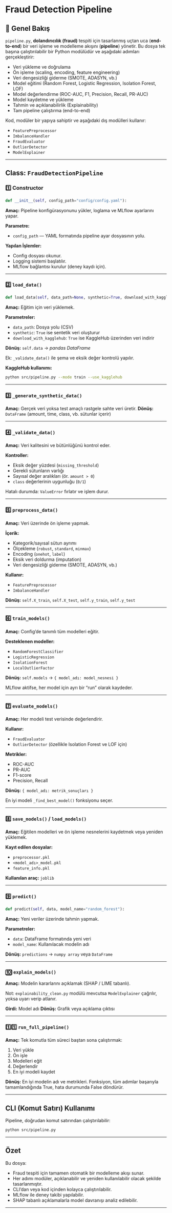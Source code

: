 # Fraud Detection Pipeline

## 📌 Genel Bakış

`pipeline.py`, **dolandırıcılık (fraud)** tespiti için tasarlanmış uçtan uca (**end-to-end**) bir veri işleme ve modelleme akışını (**pipeline**) yönetir.
Bu dosya tek başına çalıştırılabilir bir Python modülüdür ve aşağıdaki adımları gerçekleştirir:

* Veri yükleme ve doğrulama
* Ön işleme (scaling, encoding, feature engineering)
* Veri dengesizliği giderme (SMOTE, ADASYN, vb.)
* Model eğitimi (Random Forest, Logistic Regression, Isolation Forest, LOF)
* Model değerlendirme (ROC-AUC, F1, Precision, Recall, PR-AUC)
* Model kaydetme ve yükleme
* Tahmin ve açıklanabilirlik (Explainability)
* Tam pipeline çalıştırma (end-to-end)

Kod, modüler bir yapıya sahiptir ve aşağıdaki dış modülleri kullanır:

* `FeaturePreprocessor`
* `ImbalanceHandler`
* `FraudEvaluator`
* `OutlierDetector`
* `ModelExplainer`

---

## Class: `FraudDetectionPipeline`

### 1️⃣ Constructor

```python
def __init__(self, config_path="config/config.yaml"):
```

**Amaç:** Pipeline konfigürasyonunu yükler, loglama ve MLflow ayarlarını yapar.

**Parametre:**

* `config_path` — YAML formatında pipeline ayar dosyasının yolu.

**Yapılan İşlemler:**

* Config dosyası okunur.
* Logging sistemi başlatılır.
* MLflow bağlantısı kurulur (deney kaydı için).

---

### 2️⃣ `load_data()`

```python
def load_data(self, data_path=None, synthetic=True, download_with_kagglehub=False):
```

**Amaç:** Eğitim için veri yüklemek.

**Parametreler:**

* `data_path`: Dosya yolu (CSV)
* `synthetic`: `True` ise sentetik veri oluşturur
* `download_with_kagglehub`: `True` ise KaggleHub üzerinden veri indirir

**Dönüş:**
`self.data` → *pandas DataFrame*

Ek: `_validate_data()` ile şema ve eksik değer kontrolü yapılır.

**KaggleHub kullanımı:**

```bash
python src/pipeline.py --mode train --use_kagglehub
```
---

### 3️⃣ `_generate_synthetic_data()`

**Amaç:** Gerçek veri yoksa test amaçlı rastgele sahte veri üretir.
**Dönüş:** `DataFrame` (amount, time, class, vb. sütunlar içerir)

---

### 4️⃣ `_validate_data()`

**Amaç:** Veri kalitesini ve bütünlüğünü kontrol eder.

**Kontroller:**

* Eksik değer yüzdesi (`missing_threshold`)
* Gerekli sütunların varlığı
* Sayısal değer aralıkları (ör. `amount > 0`)
* `class` değerlerinin uygunluğu (`0/1`)

Hatalı durumda: `ValueError` fırlatır ve işlem durur.

---

### 5️⃣ `preprocess_data()`

**Amaç:** Veri üzerinde ön işleme yapmak.

**İçerik:**

* Kategorik/sayısal sütun ayrımı
* Ölçekleme (`robust`, `standard`, `minmax`)
* Encoding (`onehot`, `label`)
* Eksik veri doldurma (imputation)
* Veri dengesizliği giderme (SMOTE, ADASYN, vb.)

**Kullanır:**

* `FeaturePreprocessor`
* `ImbalanceHandler`

**Dönüş:**
`self.X_train`, `self.X_test`, `self.y_train`, `self.y_test`

---

### 6️⃣ `train_models()`

**Amaç:** Config’de tanımlı tüm modelleri eğitir.

**Desteklenen modeller:**

* `RandomForestClassifier`
* `LogisticRegression`
* `IsolationForest`
* `LocalOutlierFactor`

**Dönüş:**
`self.models` → `{ model_adı: model_nesnesi }`

MLflow aktifse, her model için ayrı bir “run” olarak kaydeder.

---

### 7️⃣ `evaluate_models()`

**Amaç:** Her modeli test verisinde değerlendirir.

**Kullanır:** 
* `FraudEvaluator`
* `OutlierDetector` (özellikle Isolation Forest ve LOF için)

**Metrikler:**

* ROC-AUC
* PR-AUC
* F1-score
* Precision, Recall

**Dönüş:**
`{ model_adı: metrik_sonuçları }`

En iyi modeli `_find_best_model()` fonksiyonu seçer.

---

### 8️⃣ `save_models()` / `load_models()`

**Amaç:** Eğitilen modelleri ve ön işleme nesnelerini kaydetmek veya yeniden yüklemek.

**Kayıt edilen dosyalar:**

* `preprocessor.pkl`
* `<model_adı>_model.pkl`
* `feature_info.pkl`

**Kullanılan araç:** `joblib`

---

### 9️⃣ `predict()`

```python
def predict(self, data, model_name="random_forest"):
```

**Amaç:** Yeni veriler üzerinde tahmin yapmak.

**Parametreler:**

* `data`: DataFrame formatında yeni veri
* `model_name`: Kullanılacak modelin adı

**Dönüş:**
`predictions` → `numpy array` veya `DataFrame`

---

### 🔟 `explain_models()`

**Amaç:** Modelin kararlarını açıklamak (SHAP / LIME tabanlı).

Not: `explainability_clean.py` modülü mevcutsa `ModelExplainer` çağrılır, yoksa uyarı verip atlanır.

**Girdi:** Model adı
**Dönüş:** Grafik veya açıklama çıktısı 

---

### 1️⃣1️⃣ `run_full_pipeline()`

**Amaç:** Tek komutla tüm süreci baştan sona çalıştırmak:

1. Veri yükle
2. Ön işle
3. Modelleri eğit
4. Değerlendir
5. En iyi modeli kaydet

**Dönüş:** En iyi modelin adı ve metrikleri.
Fonksiyon, tüm adımlar başarıyla tamamlandığında True, hata durumunda False döndürür.

---

## CLI (Komut Satırı) Kullanımı

Pipeline, doğrudan komut satırından çalıştırılabilir:

```bash
python src/pipeline.py
```

---

## Özet

Bu dosya:

* Fraud tespiti için tamamen otomatik bir modelleme akışı sunar.
* Her adımı modüler, açıklanabilir ve yeniden kullanılabilir olacak şekilde tasarlanmıştır.
* CLI’dan veya kod içinden kolayca çalıştırılabilir.
* MLflow ile deney takibi yapılabilir.
* SHAP tabanlı açıklamalarla model davranışı analiz edilebilir.

---
